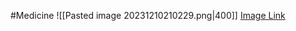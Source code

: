 #Medicine
![[Pasted image 20231210210229.png|400]]
[Image Link](https://www.diabetes.org.sg/resource/managing-diabetes/)
